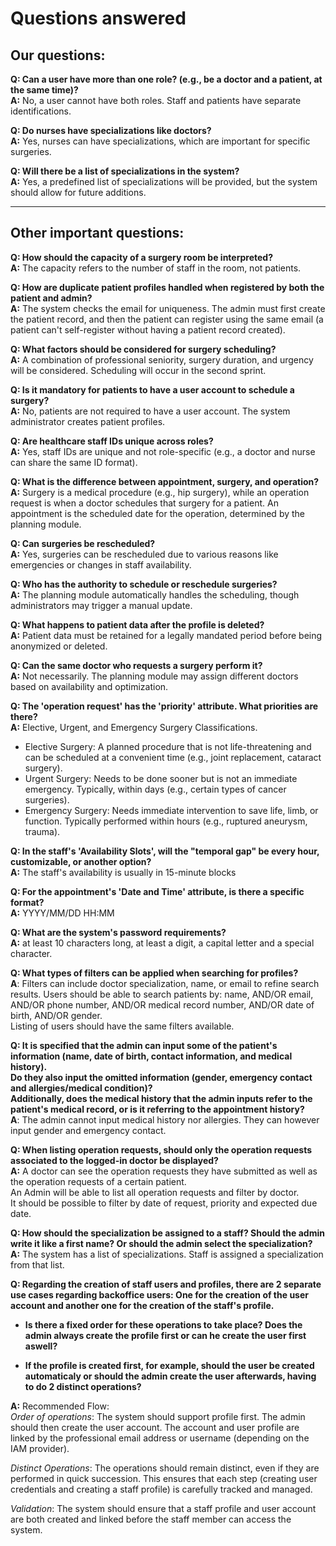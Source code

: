 
# Questions answered

## Our questions:

**Q: Can a user have more than one role? (e.g., be a doctor and a patient, at the same time)?**  
**A:** No, a user cannot have both roles. Staff and patients have separate identifications.

**Q: Do nurses have specializations like doctors?**  
**A:** Yes, nurses can have specializations, which are important for specific surgeries.

**Q: Will there be a list of specializations in the system?**  
**A:** Yes, a predefined list of specializations will be provided, but the system should allow for future additions.

---

## Other important questions:

**Q: How should the capacity of a surgery room be interpreted?**  
**A:** The capacity refers to the number of staff in the room, not patients.

**Q: How are duplicate patient profiles handled when registered by both the patient and admin?**  
**A:** The system checks the email for uniqueness. The admin must first create the patient record, and then the patient can register using the same email (a patient can't self-register without having a patient record created).

**Q: What factors should be considered for surgery scheduling?**  
**A:** A combination of professional seniority, surgery duration, and urgency will be considered. Scheduling will occur in the second sprint.

**Q: Is it mandatory for patients to have a user account to schedule a surgery?**  
**A:** No, patients are not required to have a user account. The system administrator creates patient profiles.

**Q: Are healthcare staff IDs unique across roles?**  
**A:** Yes, staff IDs are unique and not role-specific (e.g., a doctor and nurse can share the same ID format).

**Q: What is the difference between appointment, surgery, and operation?**  
**A:** Surgery is a medical procedure (e.g., hip surgery), while an operation request is when a doctor schedules that surgery for a patient. An appointment is the scheduled date for the operation, determined by the planning module.

**Q: Can surgeries be rescheduled?**  
**A:** Yes, surgeries can be rescheduled due to various reasons like emergencies or changes in staff availability.

**Q: Who has the authority to schedule or reschedule surgeries?**  
**A:** The planning module automatically handles the scheduling, though administrators may trigger a manual update.

**Q: What happens to patient data after the profile is deleted?**  
**A:** Patient data must be retained for a legally mandated period before being anonymized or deleted.

**Q: Can the same doctor who requests a surgery perform it?**  
**A:** Not necessarily. The planning module may assign different doctors based on availability and optimization.

**Q: The 'operation request' has the 'priority' attribute. What priorities are there?**  
**A:** Elective, Urgent, and Emergency Surgery Classifications.
- Elective Surgery: A planned procedure that is not life-threatening and can be scheduled at a convenient time (e.g., joint replacement, cataract surgery).
- Urgent Surgery: Needs to be done sooner but is not an immediate emergency. Typically, within days (e.g., certain types of cancer surgeries).
- Emergency Surgery: Needs immediate intervention to save life, limb, or function. Typically performed within hours (e.g., ruptured aneurysm, trauma).

**Q: In the staff's 'Availability Slots', will the "temporal gap" be every hour, customizable, or another option?**  
**A:** The staff's availability is usually in 15-minute blocks

**Q: For the appointment's 'Date and Time' attribute, is there a specific format?**  
**A:** YYYY/MM/DD HH:MM

**Q: What are the system's password requirements?**  
**A:** at least 10 characters long, at least a digit, a capital letter and a special character.

**Q: What types of filters can be applied when searching for profiles?**  
**A**: Filters can include doctor specialization, name, or email to refine search results.
Users should be able to search patients by: name, AND/OR email, AND/OR phone number, AND/OR medical record number, AND/OR date of birth, AND/OR gender.  
Listing of users should have the same filters available.

**Q: It is specified that the admin can input some of the patient's information (name, date of birth, contact information, and medical history).  
Do they also input the omitted information (gender, emergency contact and allergies/medical condition)?  
Additionally, does the medical history that the admin inputs refer to the patient's medical record, or is it referring to the appointment history?**  
**A**: The admin cannot input medical history nor allergies. They can however input gender and emergency contact.

**Q: When listing operation requests, should only the operation requests associated to the logged-in doctor be displayed?**  
**A:** A doctor can see the operation requests they have submitted as well as the operation requests of a certain patient.  
An Admin will be able to list all operation requests and filter by doctor.  
It should be possible to filter by date of request, priority and expected due date.

**Q: How should the specialization be assigned to a staff?
Should the admin write it like a first name? Or should the admin select the specialization?**  
**A:** The system has a list of specializations. Staff is assigned a specialization from that list.

**Q: Regarding the creation of staff users and profiles, there are 2 separate use cases regarding backoffice users: One for the creation of the user account and another one for the creation of the staff's profile.**

- **Is there a fixed order for these operations to take place? Does the admin always create the profile first or can he create the user first aswell?**

- **If the profile is created first, for example, should the user be created automaticaly or should the admin create the user afterwards, having to do 2 distinct operations?**
  
**A:** Recommended Flow:  
_Order of operations_: The system should support profile first. The admin should then create the user account. The account and user profile are linked by the professional email address or username (depending on the IAM provider).

_Distinct Operations_: The operations should remain distinct, even if they are performed in quick succession. This ensures that each step (creating user credentials and creating a staff profile) is carefully tracked and managed.

_Validation_: The system should ensure that a staff profile and user account are both created and linked before the staff member can access the system. 

